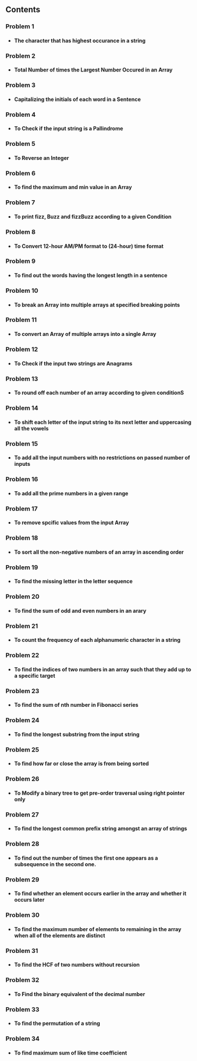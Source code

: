 ## Contents

### Problem 1

- #### The character that has highest occurance in a string

### Problem 2

- #### Total Number of times the Largest Number Occured in an Array

### Problem 3

- #### Capitalizing the initials of each word in a Sentence

### Problem 4

- #### To Check if the input string is a Pallindrome

### Problem 5

- #### To Reverse an Integer

### Problem 6

- #### To find the maximum and min value in an Array

### Problem 7

- #### To print fizz, Buzz and fizzBuzz according to a given Condition

### Problem 8

- #### To Convert 12-hour AM/PM format to (24-hour) time format

### Problem 9

- #### To find out the words having the longest length in a sentence

### Problem 10

- #### To break an Array into multiple arrays at specified breaking points

### Problem 11

- #### To convert an Array of multiple arrays into a single Array

### Problem 12

- #### To Check if the input two strings are Anagrams

### Problem 13

- #### To round off each number of an array according to given conditionS

### Problem 14

- #### To shift each letter of the input string to its next letter and uppercasing all the vowels

### Problem 15

- #### To add all the input numbers with no restrictions on passed number of inputs

### Problem 16

- #### To add all the prime numbers in a given range

### Problem 17

- #### To remove spcific values from the input Array

### Problem 18

- #### To sort all the non-negative numbers of an array in ascending order

### Problem 19

- #### To find the missing letter in the letter sequence

### Problem 20

- #### To find the sum of odd and even numbers in an arary

### Problem 21

- #### To count the frequency of each alphanumeric character in a string

### Problem 22

- #### To find the indices of two numbers in an array such that they add up to a specific target

### Problem 23

- #### To find the sum of nth number in Fibonacci series

### Problem 24

- #### To find the longest substring from the input string

### Problem 25

- #### To find how far or close the array is from being sorted

### Problem 26

- #### To Modify a binary tree to get pre-order traversal using right pointer only

### Problem 27

- #### To find the longest common prefix string amongst an array of strings

### Problem 28

- #### To find out the number of times the first one appears as a subsequence in the second one.


### Problem 29

- #### To find whether an element occurs earlier in the array and whether it occurs later 

### Problem 30
- #### To find the maximum number of elements to remaining in the array when all of the elements are distinct


### Problem 31
- #### To find the HCF of two numbers without recursion

### Problem 32
- #### To Find the binary equivalent of the decimal number

### Problem 33

- #### To find the permutation of a string

### Problem 34

- #### To find maximum sum of like time coefficient